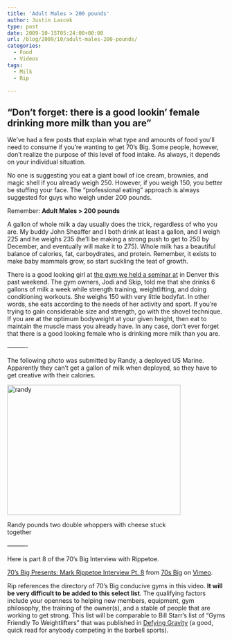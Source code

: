 ```yaml
---
title: 'Adult Males > 200 pounds'
author: Justin Lascek
type: post
date: 2009-10-15T05:24:00+00:00
url: /blog/2009/10/adult-males-200-pounds/
categories:
  - Food
  - Videos
tags:
  - Milk
  - Rip

---
```

## &#8220;Don&rsquo;t forget: there is a good lookin’ female drinking more milk than you are&#8221;

We’ve had a few posts that explain what type and amounts of food you’ll need to consume if you’re wanting to get 70’s Big. Some people, however, don’t realize the purpose of this level of food intake. As always, it depends on your individual situation.
  

  
No one is suggesting you eat a giant bowl of ice cream, brownies, and magic shell if you already weigh 250. However, if you weigh 150, you better be stuffing your face. The &#8220;professional eating&#8221; approach is always suggested for guys who weigh under 200 pounds.
  

  
Remember: **Adult Males > 200 pounds**
  

  
A gallon of whole milk a day usually does the trick, regardless of who you are. My buddy John Sheaffer and I both drink at least a gallon, and I weigh 225 and he weighs 235 (he’ll be making a strong push to get to 250 by December, and eventually will make it to 275). Whole milk has a beautiful balance of calories, fat, carboydrates, and protein. Remember, it exists to make baby mammals grow, so start suckling the teat of growth.
  

  
There is a good looking girl at [the gym we held a seminar at][1] in Denver this past weekend. The gym owners, Jodi and Skip, told me that she drinks 6 gallons of milk a week while strength training, weightlifting, and doing conditioning workouts. She weighs 150 with very little bodyfat. In other words, she eats according to the needs of her activity and sport. If you’re trying to gain considerable size and strength, go with the shovel technique. If you are at the optimum bodyweight at your given height, then eat to maintain the muscle mass you already have. In any case, don’t ever forget that there is a good looking female who is drinking more milk than you are.
  

  
&#8212;&#8212;&#8212;-
  

  
The following photo was submitted by Randy, a deployed US Marine. Apparently they can’t get a gallon of milk when deployed, so they have to get creative with their calories.
  

  


<div id="attachment_378" style="width: 410px" class="wp-caption aligncenter">
  <img aria-describedby="caption-attachment-378" data-attachment-id="378" data-permalink="/blog/2009/10/adult-males-200-pounds/randy/" data-orig-file="/2009/10/randy.jpg" data-orig-size="800,600" data-comments-opened="1" data-image-meta="{&quot;aperture&quot;:&quot;2.8&quot;,&quot;credit&quot;:&quot;&quot;,&quot;camera&quot;:&quot;Canon PowerShot SD600&quot;,&quot;caption&quot;:&quot;&quot;,&quot;created_timestamp&quot;:&quot;1252987084&quot;,&quot;copyright&quot;:&quot;&quot;,&quot;focal_length&quot;:&quot;5.8&quot;,&quot;iso&quot;:&quot;0&quot;,&quot;shutter_speed&quot;:&quot;0.0166666666667&quot;,&quot;title&quot;:&quot;&quot;}" data-image-title="randy" data-image-description="" data-medium-file="/2009/10/randy-400x300.jpg" data-large-file="/2009/10/randy.jpg" class="size-medium wp-image-378" title="randy" src="/2009/10/randy-400x300.jpg" alt="randy" width="400" height="300" srcset="/2009/10/randy-400x300.jpg 400w, /2009/10/randy.jpg 800w" sizes="(max-width: 400px) 100vw, 400px" />
  
  <p id="caption-attachment-378" class="wp-caption-text">
    Randy pounds two double whoppers with cheese stuck together
  </p>
</div>

<p style="text-align: left">
  &#8212;&#8212;&#8212;-
</p>

Here is part 8 of the 70’s Big Interview with Rippetoe.

[70&rsquo;s Big Presents: Mark Rippetoe Interview Pt. 8][2] from [70s Big][3] on [Vimeo][4].
  

  
Rip references the directory of 70’s Big conducive gyms in this video. **It will be very difficult to be added to this select list**. The qualifying factors include your openness to helping new members, equipment, gym philosophy, the training of the owner(s), and a stable of people that are working to get strong. This list will be comparable to Bill Starr’s list of &#8220;Gyms Friendly To Weightlifters&#8221; that was published in <a href="http://www.aasgaardco.com/store/store.php?crn=199&rn=294&action=show_detail" target="_blank">Defying Gravity</a> (a good, quick read for anybody competing in the barbell sports).

 [1]: http://frontrangecrossfit.com
 [2]: http://vimeo.com/7077580
 [3]: http://vimeo.com/user2255573
 [4]: http://vimeo.com
